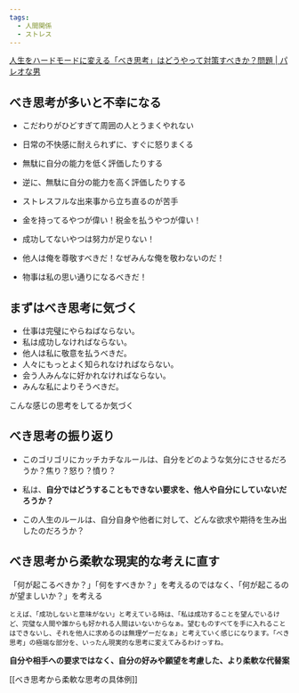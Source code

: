```yaml
---
tags:
  - 人間関係
  - ストレス
---
```

[人生をハードモードに変える「べき思考」はどうやって対策すべきか？問題 | パレオな男](https://yuchrszk.blogspot.com/2024/02/blog-post_24.html)
## べき思考が多いと不幸になる
- こだわりがひどすぎて周囲の人とうまくやれない  
- 日常の不快感に耐えられずに、すぐに怒りまくる

- 無駄に自分の能力を低く評価したりする

- 逆に、無駄に自分の能力を高く評価したりする

- ストレスフルな出来事から立ち直るのが苦手

- 金を持ってるやつが偉い！税金を払うやつが偉い！
- 成功してないやつは努力が足りない！
- 他人は俺を尊敬すべきだ！なぜみんな俺を敬わないのだ！
- 物事は私の思い通りになるべきだ！

## まずはべき思考に気づく
- 仕事は完璧にやらねばならない。
- 私は成功しなければならない。
- 他人は私に敬意を払うべきだ。
- 人々にもっとよく知られなければならない。
- 会う人みんなに好かれなければならない。
- みんな私によりそうべきだ。

こんな感じの思考をしてるか気づく 
## べき思考の振り返り
- このゴリゴリにカッチカチなルールは、自分をどのような気分にさせるだろうか？焦り？怒り？憤り？

- 私は、**自分ではどうすることもできない要求を、他人や自分にしていないだろうか？**

- この人生のルールは、自分自身や他者に対して、どんな欲求や期待を生み出したのだろうか？

## べき思考から柔軟な現実的な考えに直す
「何が起こるべきか？」「何をすべきか？」を考えるのではなく、「何が起こるのが望ましいか？」を考える


```
とえば、「成功しないと意味がない」と考えている時は、「私は成功することを望んでいるけど、完璧な人間や誰からも好かれる人間はいないからなぁ。望むものすべてを手に入れることはできないし、それを他人に求めるのは無理ゲーだなぁ」と考えていく感じになります。「べき思考」の極端な部分を、いったん現実的な思考に変えてみるわけっすね。
```
**自分や相手への要求ではなく、自分の好みや願望を考慮した、より柔軟な代替案**

[[べき思考から柔軟な思考の具体例]]

